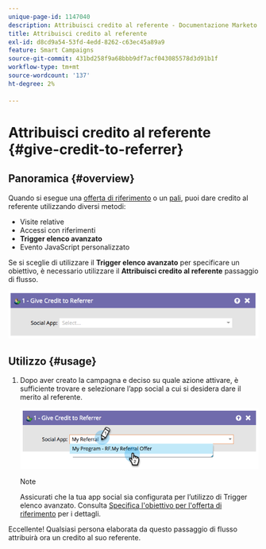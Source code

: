 ```yaml
---
unique-page-id: 1147040
description: Attribuisci credito al referente - Documentazione Marketo - Documentazione del prodotto
title: Attribuisci credito al referente
exl-id: d8cd9a54-53fd-4edd-8262-c63ec45a89a9
feature: Smart Campaigns
source-git-commit: 431bd258f9a68bbb9df7acf043085578d3d91b1f
workflow-type: tm+mt
source-wordcount: '137'
ht-degree: 2%

---
```


# Attribuisci credito al referente {#give-credit-to-referrer}

## Panoramica {#overview}

Quando si esegue una [offerta di riferimento](/help/marketo/product-docs/demand-generation/social/referral-offers/create-a-referral-offer.md) o un [pali](/help/marketo/product-docs/demand-generation/social/sweepstakes/create-sweepstakes.md), puoi dare credito al referente utilizzando diversi metodi:

* Visite relative
* Accessi con riferimenti
* **Trigger elenco avanzato**
* Evento JavaScript personalizzato

Se si sceglie di utilizzare il **Trigger elenco avanzato** per specificare un obiettivo, è necessario utilizzare il **Attribuisci credito al referente** passaggio di flusso.

![](assets/image2014-9-22-15-3a59-3a18.png)

## Utilizzo {#usage}

1. Dopo aver creato la campagna e deciso su quale azione attivare, è sufficiente trovare e selezionare l’app social a cui si desidera dare il merito al referente.

   ![](assets/image2014-9-22-15-3a59-3a39.png)

   >[!NOTE]
   >
   >Assicurati che la tua app social sia configurata per l’utilizzo di Trigger elenco avanzato. Consulta  [Specifica l&#39;obiettivo per l&#39;offerta di riferimento](/help/marketo/product-docs/demand-generation/social/referral-offers/specify-goal-for-referral-offer.md) per i dettagli.

Eccellente! Qualsiasi persona elaborata da questo passaggio di flusso attribuirà ora un credito al suo referente.
